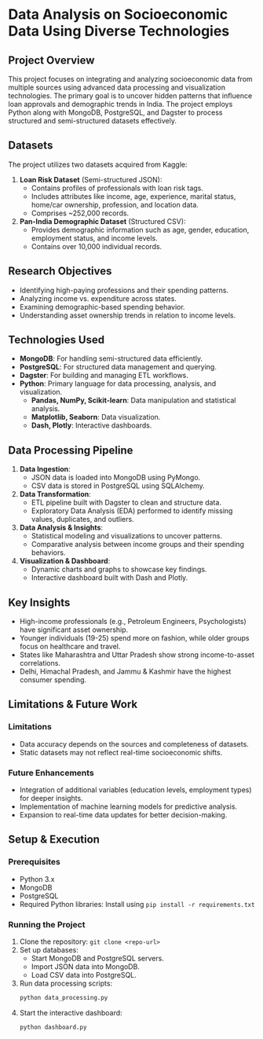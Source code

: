 # Data Analysis on Socioeconomic Data Using Diverse Technologies

## Project Overview
This project focuses on integrating and analyzing socioeconomic data from multiple sources using advanced data processing and visualization technologies. The primary goal is to uncover hidden patterns that influence loan approvals and demographic trends in India. The project employs Python along with MongoDB, PostgreSQL, and Dagster to process structured and semi-structured datasets effectively.

## Datasets
The project utilizes two datasets acquired from Kaggle:
1. **Loan Risk Dataset** (Semi-structured JSON):
   - Contains profiles of professionals with loan risk tags.
   - Includes attributes like income, age, experience, marital status, home/car ownership, profession, and location data.
   - Comprises ~252,000 records.
2. **Pan-India Demographic Dataset** (Structured CSV):
   - Provides demographic information such as age, gender, education, employment status, and income levels.
   - Contains over 10,000 individual records.

## Research Objectives
- Identifying high-paying professions and their spending patterns.
- Analyzing income vs. expenditure across states.
- Examining demographic-based spending behavior.
- Understanding asset ownership trends in relation to income levels.

## Technologies Used
- **MongoDB**: For handling semi-structured data efficiently.
- **PostgreSQL**: For structured data management and querying.
- **Dagster**: For building and managing ETL workflows.
- **Python**: Primary language for data processing, analysis, and visualization.
  - **Pandas, NumPy, Scikit-learn**: Data manipulation and statistical analysis.
  - **Matplotlib, Seaborn**: Data visualization.
  - **Dash, Plotly**: Interactive dashboards.

## Data Processing Pipeline
1. **Data Ingestion**:
   - JSON data is loaded into MongoDB using PyMongo.
   - CSV data is stored in PostgreSQL using SQLAlchemy.
2. **Data Transformation**:
   - ETL pipeline built with Dagster to clean and structure data.
   - Exploratory Data Analysis (EDA) performed to identify missing values, duplicates, and outliers.
3. **Data Analysis & Insights**:
   - Statistical modeling and visualizations to uncover patterns.
   - Comparative analysis between income groups and their spending behaviors.
4. **Visualization & Dashboard**:
   - Dynamic charts and graphs to showcase key findings.
   - Interactive dashboard built with Dash and Plotly.

## Key Insights
- High-income professionals (e.g., Petroleum Engineers, Psychologists) have significant asset ownership.
- Younger individuals (19-25) spend more on fashion, while older groups focus on healthcare and travel.
- States like Maharashtra and Uttar Pradesh show strong income-to-asset correlations.
- Delhi, Himachal Pradesh, and Jammu & Kashmir have the highest consumer spending.

## Limitations & Future Work
### Limitations
- Data accuracy depends on the sources and completeness of datasets.
- Static datasets may not reflect real-time socioeconomic shifts.

### Future Enhancements
- Integration of additional variables (education levels, employment types) for deeper insights.
- Implementation of machine learning models for predictive analysis.
- Expansion to real-time data updates for better decision-making.

## Setup & Execution
### Prerequisites
- Python 3.x
- MongoDB
- PostgreSQL
- Required Python libraries: Install using `pip install -r requirements.txt`

### Running the Project
1. Clone the repository: `git clone <repo-url>`
2. Set up databases:
   - Start MongoDB and PostgreSQL servers.
   - Import JSON data into MongoDB.
   - Load CSV data into PostgreSQL.
3. Run data processing scripts:
   ```sh
   python data_processing.py
   ```
4. Start the interactive dashboard:
   ```sh
   python dashboard.py
   ```


